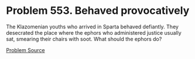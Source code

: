 # Problem 553. Behaved provocatively

The Klazomenian youths who arrived in Sparta behaved defiantly. They desecrated the place where the ephors who administered justice usually sat, smearing their chairs with soot. What should the ephors do?

[Problem Source](https://www.trizland.ru/tasks/1547/)